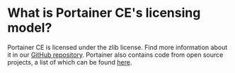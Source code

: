# What is Portainer CE's licensing model?

Portainer CE is licensed under the zlib license. Find more information about it in our [GitHub repository](https://github.com/portainer/portainer/blob/e75678dd110a17236a6ab54a94748207bedf5dfa/LICENSE). Portainer also contains code from open source projects, a list of which can be found [here](https://github.com/portainer/portainer/blob/e75678dd110a17236a6ab54a94748207bedf5dfa/ATTRIBUTIONS.md).
